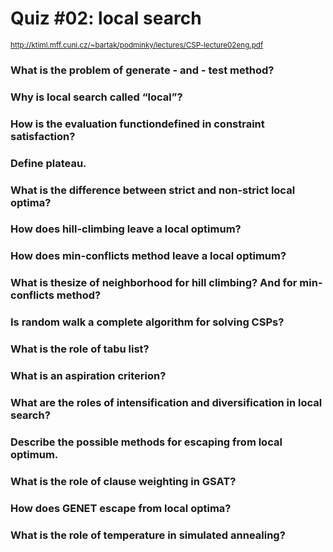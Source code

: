 # Quiz #02: local search
<sub>http://ktiml.mff.cuni.cz/~bartak/podminky/lectures/CSP-lecture02eng.pdf</sub>

### What is the problem of generate - and - test method?
### Why is local search called “local”?
### How is the evaluation functiondefined in constraint satisfaction?
### Define plateau.
### What is the difference between strict and non-strict local optima?
### How does hill-climbing leave a local optimum?
### How does min-conflicts method leave a local optimum?
### What is thesize of neighborhood for hill climbing? And for min-conflicts method?
### Is random walk a complete algorithm for solving CSPs?
### What is the role of tabu list?
### What is an aspiration criterion?
### What are the roles of intensification and diversification in local search?
### Describe the possible methods for escaping from local optimum.
### What is the role of clause weighting in GSAT?
### How does GENET escape from local optima?
### What is the role of temperature in simulated annealing?
